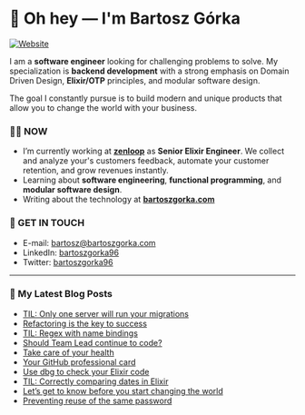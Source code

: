 # 👋 Oh hey — I'm Bartosz Górka

[![Website](https://img.shields.io/website?label=bartoszgorka.com&style=for-the-badge&url=https%3A%2F%2Fbartoszgorka.com)](https://bartoszgorka.com)

I am a **software engineer** looking for challenging problems to solve.
My specialization is **backend development** with a strong emphasis on Domain Driven Design, **Elixir/OTP** principles, and modular software design.

The goal I constantly pursue is to build modern and unique products that allow you to change the world with your business. 

### 👨‍💻 NOW

- I’m currently working at **[zenloop](https://zenloop.com/en)** as **Senior Elixir Engineer**.
  We collect and analyze your's customers feedback, automate your customer retention, and grow revenues instantly.
- Learning about **software engineering**, **functional programming**, and **modular software design**.
- Writing about the technology at **[bartoszgorka.com](https://bartoszgorka.com)**

### 📨 GET IN TOUCH

- E-mail: bartosz@bartoszgorka.com
- LinkedIn: [bartoszgorka96](https://www.linkedin.com/in/bartoszgorka96/)
- Twitter: [bartoszgorka96](https://twitter.com/BartoszGorka96)

----

### 📕 My Latest Blog Posts

<!-- BLOG-POST-LIST:START -->
- [TIL: Only one server will run your migrations](https://bartoszgorka.com/ecto-migration-executed-once)
- [Refactoring is the key to success](https://bartoszgorka.com/refactoring-key-to-success)
- [TIL: Regex with name bindings](https://bartoszgorka.com/regex-with-name-bindings)
- [Should Team Lead continue to code?](https://bartoszgorka.com/team-lead-continue-to-code)
- [Take care of your health](https://bartoszgorka.com/take-care-of-your-health)
- [Your GitHub professional card](https://bartoszgorka.com/your-github-professional-card)
- [Use dbg to check your Elixir code](https://bartoszgorka.com/use-dbg-to-check-your-elixir-code)
- [TIL: Correctly comparing dates in Elixir](https://bartoszgorka.com/comparing-dates-in-elixir)
- [Let’s get to know before you start changing the world](https://bartoszgorka.com/lets-get-to-know-before-you-start-changing-the-world)
- [Preventing reuse of the same password](https://bartoszgorka.com/preventing-reuse-of-the-same-password)
<!-- BLOG-POST-LIST:END -->
